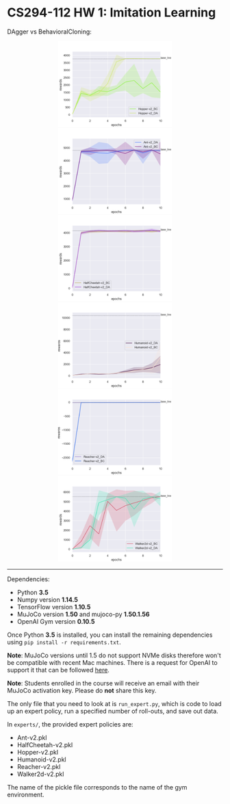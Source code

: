 # CS294-112 HW 1: Imitation Learning

DAgger vs BehavioralCloning:

<div align="center">
<img src="./log/Hopper-v2.png" height="200px"><img src="./log/Ant-v2.png" height="200px"><img src="./log/HalfCheetah-v2.png" height="200px">
<img src="./log/Humanoid-v2.png" height="200px"><img src="./log/Reacher-v2.png" height="200px"><img src="./log/Walker2d-v2.png" height="200px">
</div>

----

Dependencies:
 * Python **3.5**
 * Numpy version **1.14.5**
 * TensorFlow version **1.10.5**
 * MuJoCo version **1.50** and mujoco-py **1.50.1.56**
 * OpenAI Gym version **0.10.5**

Once Python **3.5** is installed, you can install the remaining dependencies using `pip install -r requirements.txt`.

**Note**: MuJoCo versions until 1.5 do not support NVMe disks therefore won't be compatible with recent Mac machines.
There is a request for OpenAI to support it that can be followed [here](https://github.com/openai/gym/issues/638).

**Note**: Students enrolled in the course will receive an email with their MuJoCo activation key. Please do **not** share this key.

The only file that you need to look at is `run_expert.py`, which is code to load up an expert policy, run a specified number of roll-outs, and save out data.

In `experts/`, the provided expert policies are:
* Ant-v2.pkl
* HalfCheetah-v2.pkl
* Hopper-v2.pkl
* Humanoid-v2.pkl
* Reacher-v2.pkl
* Walker2d-v2.pkl

The name of the pickle file corresponds to the name of the gym environment.
